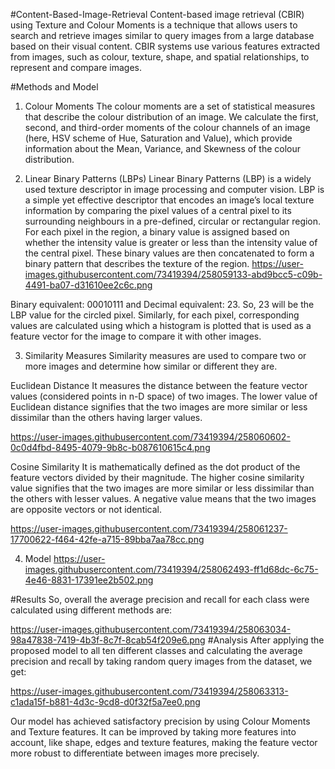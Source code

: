 #Content-Based-Image-Retrieval
Content-based image retrieval (CBIR) using Texture and Colour Moments is a technique that allows users to search and retrieve images similar to query images from a large database based on their visual content. CBIR systems use various features extracted from images, such as colour, texture, shape, and spatial relationships, to represent and compare images.

#Methods and Model
1. Colour Moments
The colour moments are a set of statistical measures that describe the colour distribution of an image. We calculate the first, second, and third-order moments of the colour channels of an image (here, HSV scheme of Hue, Saturation and Value), which provide information about the Mean, Variance, and Skewness of the colour distribution.

2. Linear Binary Patterns (LBPs)
Linear Binary Patterns (LBP) is a widely used texture descriptor in image processing and computer vision. LBP is a simple yet effective descriptor that encodes an image’s local texture information by comparing the pixel values of a central pixel to its surrounding neighbours in a pre-defined, circular or rectangular region. For each pixel in the region, a binary value is assigned based on whether the intensity value is greater or less than the intensity value of the central pixel. These binary values are then concatenated to form a binary pattern that describes the texture of the region.
https://user-images.githubusercontent.com/73419394/258059133-abd9bcc5-c09b-4491-ba07-d31610ee2c6c.png


Binary equivalent: 00010111 and Decimal equivalent: 23. So, 23 will be the LBP value for the circled pixel.
Similarly, for each pixel, corresponding values are calculated using which a histogram is plotted that is used as a feature vector for the image to compare it with other images.

3. Similarity Measures
Similarity measures are used to compare two or more images and determine how similar or different they are.

Euclidean Distance
It measures the distance between the feature vector values (considered points in n-D space) of two images. The lower value of Euclidean distance signifies that the two images are more similar or less dissimilar than the others having larger values.

https://user-images.githubusercontent.com/73419394/258060602-0c0d4fbd-8495-4079-9b8c-b087610615c4.png

Cosine Similarity
It is mathematically defined as the dot product of the feature vectors divided by their magnitude. The higher cosine similarity value signifies that the two images are more similar or less dissimilar than the others with lesser values. A negative value means that the two images are opposite vectors or not identical.

https://user-images.githubusercontent.com/73419394/258061237-17700622-f464-42fe-a715-89bba7aa78cc.png

4. Model
https://user-images.githubusercontent.com/73419394/258062493-ff1d68dc-6c75-4e46-8831-17391ee2b502.png

#Results
So, overall the average precision and recall for each class were calculated using different methods are:

https://user-images.githubusercontent.com/73419394/258063034-98a47838-7419-4b3f-8c7f-8cab54f209e6.png
#Analysis
After applying the proposed model to all ten different classes and calculating the average precision and recall by taking random query images from the dataset, we get:

https://user-images.githubusercontent.com/73419394/258063313-c1ada15f-b881-4d3c-9cd8-d0f32f5a7ee0.png

Our model has achieved satisfactory precision by using Colour Moments and Texture features. It can be improved by taking more features into account, like shape, edges and texture features, making the feature vector more robust to differentiate between images more precisely.
